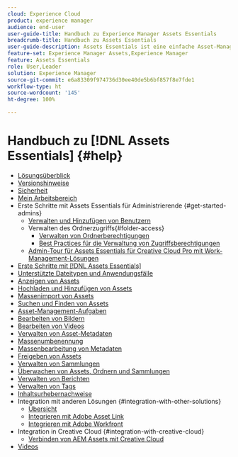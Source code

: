 ```yaml
---
cloud: Experience Cloud
product: experience manager
audience: end-user
user-guide-title: Handbuch zu Experience Manager Assets Essentials
breadcrumb-title: Handbuch zu Assets Essentials
user-guide-description: Assets Essentials ist eine einfache Asset-Management-Lösung, die aus anderen Experience Cloud-Programmen heraus funktioniert.
feature-set: Experience Manager Assets,Experience Manager
feature: Assets Essentials
role: User,Leader
solution: Experience Manager
source-git-commit: e6a83309f974736d30ee40de5b6bf857f8e7fde1
workflow-type: ht
source-wordcount: '145'
ht-degree: 100%

---
```



# Handbuch zu [!DNL Assets Essentials] {#help}

+ [Lösungsüberblick](introduction.md)
+ [Versionshinweise](release-notes.md)
+ [Sicherheit](security-overview.md)
+ [Mein Arbeitsbereich](my-workspace.md)
+ Erste Schritte mit Assets Essentials für Administrierende {#get-started-admins}
   + [Verwalten und Hinzufügen von Benutzern](deploy-administer.md)
   + Verwalten des Ordnerzugriffs{#folder-access}
      + [Verwalten von Ordnerberechtigungen](manage-permissions.md)
      + [Best Practices für die Verwaltung von Zugriffsberechtigungen](permission-management-best-practices.md)
   + [Admin-Tour für Assets Essentials für Creative Cloud Pro mit Work-Management-Lösungen](assets-essentials-cc-pro-work-management-admin-journey.md)
+ [Erste Schritte mit  [!DNL Assets Essentials]](get-started.md)
+ [Unterstützte Dateitypen und Anwendungsfälle](supported-file-formats.md)
+ [Anzeigen von Assets](navigate-view.md)
+ [Hochladen und Hinzufügen von Assets](add-delete.md)
+ [Massenimport von Assets](bulk-import-assets-view.md)
+ [Suchen und Finden von Assets](search.md)
+ [Asset-Management-Aufgaben](manage-organize.md)
+ [Bearbeiten von Bildern](edit-images.md)
+ [Bearbeiten von Videos](edit-videos.md)
+ [Verwalten von Asset-Metadaten](metadata.md)
+ [Massenumbenennung](bulk-rename.md)
+ [Massenbearbeitung von Metadaten](/help/using/bulk-metadata-edit.md)
+ [Freigeben von Assets](share-links-for-assets.md)
+ [Verwalten von Sammlungen](manage-collections.md)
+ [Überwachen von Assets, Ordnern und Sammlungen](manage-notifications.md)
+ [Verwalten von Berichten](manage-reports.md)
+ [Verwalten von Tags](tagging-management.md)
+ [Inhaltsurhebernachweise](/help/using/content-credentials.md)
+ Integration mit anderen Lösungen {#integration-with-other-solutions}
   + [Übersicht](integration.md)
   + [Integrieren mit Adobe Asset Link](integrate-with-creative-cloud.md)
   + [Integrieren mit Adobe Workfront](integrate-with-workfront.md)
+ Integration in Creative Cloud {#integration-with-creative-cloud}
   + [Verbinden von AEM Assets mit Creative Cloud](connect-assets-with-creative-cloud.md)
+ [Videos](https://experienceleague.adobe.com/docs/experience-manager-learn/assets-essentials/overview.html?lang=de)

